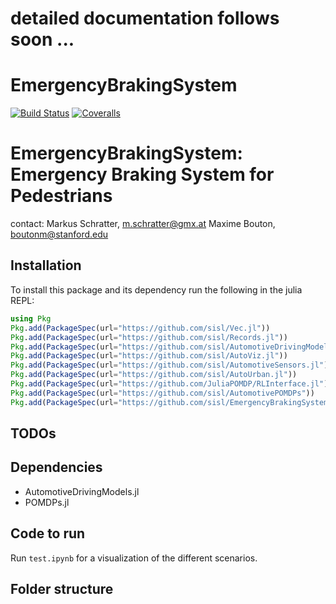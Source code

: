 # detailed documentation follows soon ...

# EmergencyBrakingSystem

[![Build Status](https://travis-ci.org/sisl/EmergencyBrakingSystem.jl.svg?branch=master)](https://travis-ci.org/sisl/EmergencyBrakingSystem.jl)
[![Coveralls](https://coveralls.io/repos/github/sisl/EmergencyBrakingSystem.jl/badge.svg?branch=master)](https://coveralls.io/github/sisl/EmergencyBrakingSystem.jl?branch=master)

# EmergencyBrakingSystem: Emergency Braking System for Pedestrians

contact: Markus Schratter, [m.schratter@gmx.at](m.schratter@gmx.at) Maxime Bouton, [boutonm@stanford.edu](boutonm@stanford.edu)



## Installation

To install this package and its dependency run the following in the julia REPL:
```julia
using Pkg
Pkg.add(PackageSpec(url="https://github.com/sisl/Vec.jl"))
Pkg.add(PackageSpec(url="https://github.com/sisl/Records.jl"))
Pkg.add(PackageSpec(url="https://github.com/sisl/AutomotiveDrivingModels.jl"))
Pkg.add(PackageSpec(url="https://github.com/sisl/AutoViz.jl"))
Pkg.add(PackageSpec(url="https://github.com/sisl/AutomotiveSensors.jl"))
Pkg.add(PackageSpec(url="https://github.com/sisl/AutoUrban.jl"))
Pkg.add(PackageSpec(url="https://github.com/JuliaPOMDP/RLInterface.jl"))
Pkg.add(PackageSpec(url="https://github.com/sisl/AutomotivePOMDPs"))
Pkg.add(PackageSpec(url="https://github.com/sisl/EmergencyBrakingSystem.jl"))
```


## TODOs



## Dependencies

- AutomotiveDrivingModels.jl
- POMDPs.jl

## Code to run

Run `test.ipynb` for a visualization of the different scenarios.

## Folder structure
